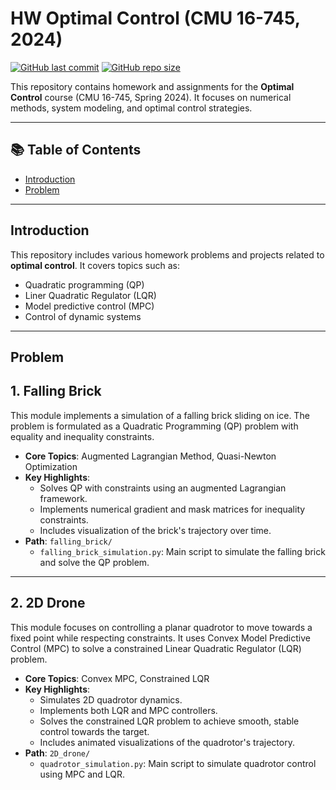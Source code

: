 # HW Optimal Control (CMU 16-745, 2024)

[![GitHub last commit](https://img.shields.io/github/last-commit/CortexSphere/HW_Optimal-Control-CMU-16-745-2024)](https://github.com/CortexSphere/HW_Optimal-Control-CMU-16-745-2024/commits/main)
[![GitHub repo size](https://img.shields.io/github/repo-size/CortexSphere/HW_Optimal-Control-CMU-16-745-2024)](https://github.com/CortexSphere/HW_Optimal-Control-CMU-16-745-2024)

This repository contains homework and assignments for the **Optimal Control** course (CMU 16-745, Spring 2024). It focuses on numerical methods, system modeling, and optimal control strategies.

---

## 📚 Table of Contents

- [Introduction](#introduction)
- [Problem](#Problem)
---

## Introduction

This repository includes various homework problems and projects related to **optimal control**. It covers topics such as:
- Quadratic programming (QP)
- Liner Quadratic Regulator (LQR)
- Model predictive control (MPC)
- Control of dynamic systems

---

## Problem

## 1. Falling Brick
This module implements a simulation of a falling brick sliding on ice. The problem is formulated as a Quadratic Programming (QP) problem with equality and inequality constraints. 

- **Core Topics**: Augmented Lagrangian Method, Quasi-Newton Optimization
- **Key Highlights**:
  - Solves QP with constraints using an augmented Lagrangian framework.
  - Implements numerical gradient and mask matrices for inequality constraints.
  - Includes visualization of the brick's trajectory over time.
- **Path**: `falling_brick/`
  - `falling_brick_simulation.py`: Main script to simulate the falling brick and solve the QP problem.

---

## 2. 2D Drone
This module focuses on controlling a planar quadrotor to move towards a fixed point while respecting constraints. It uses Convex Model Predictive Control (MPC) to solve a constrained Linear Quadratic Regulator (LQR) problem.

- **Core Topics**: Convex MPC, Constrained LQR
- **Key Highlights**:
  - Simulates 2D quadrotor dynamics.
  - Implements both LQR and MPC controllers.
  - Solves the constrained LQR problem to achieve smooth, stable control towards the target.
  - Includes animated visualizations of the quadrotor's trajectory.
- **Path**: `2D_drone/`
  - `quadrotor_simulation.py`: Main script to simulate quadrotor control using MPC and LQR.

